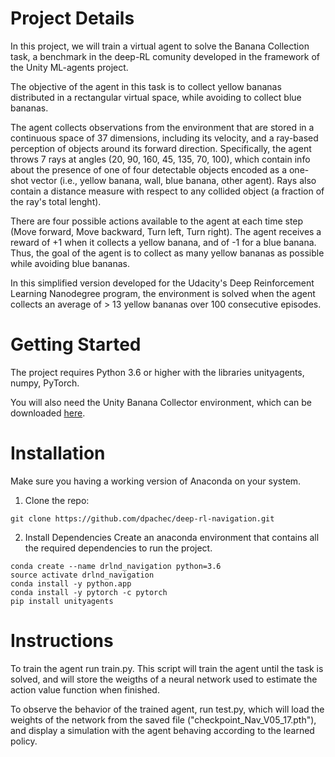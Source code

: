 # Project Details

In this project, we will train a virtual agent to solve the Banana Collection task, a benchmark in the deep-RL comunity developed in the framework of the Unity ML-agents project. 

The objective of the agent in this task is to collect yellow bananas distributed in a rectangular virtual space, while avoiding to collect blue bananas.

The agent collects observations from the environment that are stored in a continuous space of 37 dimensions, including its velocity, and a ray-based perception of objects around its forward direction. Specifically, the agent throws 7 rays at angles (20, 90, 160, 45, 135, 70, 100), which contain info about the presence of one of four detectable objects encoded as a one-shot vector (i.e., yellow banana, wall, blue banana, other agent). Rays also contain a distance measure with respect to any collided object (a fraction of the ray's total lenght).

There are four possible actions available to the agent at each time step (Move forward, Move backward, Turn left, Turn right). 
The agent receives a reward of +1 when it collects a yellow banana, and of -1 for a blue banana. Thus, the goal of the agent is to collect as many yellow bananas as possible while avoiding blue bananas.

In this simplified version developed for the Udacity's Deep Reinforcement Learning Nanodegree program, the environment is solved when the agent collects an average of > 13 yellow bananas over 100 consecutive episodes. 


# Getting Started

The project requires Python 3.6 or higher with the libraries unityagents, numpy, PyTorch.

You will also need the Unity Banana Collector environment, which can be downloaded [here](https://s3-us-west-1.amazonaws.com/udacity-drlnd/P1/Banana/Banana.app.zip).


# Installation
Make sure you having a working version of Anaconda on your system.

1) Clone the repo:
```
git clone https://github.com/dpachec/deep-rl-navigation.git
```

2) Install Dependencies
Create an anaconda environment that contains all the required dependencies to run the project.

```
conda create --name drlnd_navigation python=3.6
source activate drlnd_navigation
conda install -y python.app
conda install -y pytorch -c pytorch
pip install unityagents
```

# Instructions

To train the agent run train.py. This script will train the agent until the task is solved, and will store the weigths of a neural network used to estimate the action value function when finished. 

To observe the behavior of the trained agent, run test.py, which will load the weights of the network from the saved file ("checkpoint_Nav_V05_17.pth"), and display a simulation with the agent behaving according to the learned policy. 







